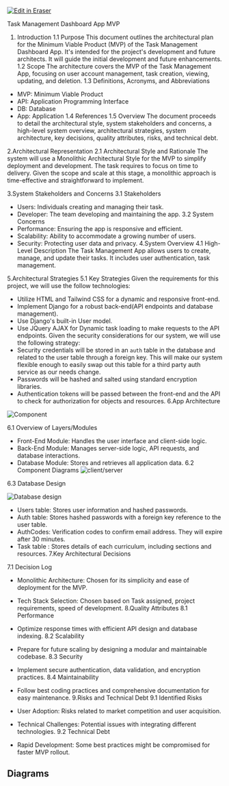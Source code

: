 <p><a target="_blank" href="https://app.eraser.io/workspace/pqCx9JVttXYKuNk2ju6p" id="edit-in-eraser-github-link"><img alt="Edit in Eraser" src="https://firebasestorage.googleapis.com/v0/b/second-petal-295822.appspot.com/o/images%2Fgithub%2FOpen%20in%20Eraser.svg?alt=media&amp;token=968381c8-a7e7-472a-8ed6-4a6626da5501"></a></p>

 Task Management Dashboard App MVP

1. Introduction
1.1 Purpose
This document outlines the architectural plan for the Minimum Viable Product (MVP) of the Task Management Dashboard App. It's intended for the project's development and future architects. It will guide the initial development and future enhancements.
1.2 Scope
The architecture covers the MVP of the Task Management App, focusing on user account management, task creation, viewing, updating, and deletion.
1.3 Definitions, Acronyms, and Abbreviations 

- MVP: Minimum Viable Product 
- API: Application Programming Interface 
- DB: Database
- App: Application
1.4 References
1.5 Overview
The document proceeds to detail the architectural style, system stakeholders and concerns, a high-level system overview, architectural strategies, system architecture, key decisions, quality attributes, risks, and technical debt.

2.Architectural Representation
2.1 Architectural Style and Rationale
The system will use a Monolithic Architectural Style for the MVP to simplify deployment and development. The task requires to focus on time to delivery. Given the scope and scale at this stage, a monolithic approach is time-effective and straightforward to implement.

3.System Stakeholders and Concerns
3.1 Stakeholders

- Users: Individuals creating and managing their task.
- Developer: The team developing and maintaining the app.
3.2 System Concerns
- Performance: Ensuring the app is responsive and efficient.
- Scalability: Ability to accommodate a growing number of users.
- Security: Protecting user data and privacy.
4.System Overview
4.1 High-Level Description
The Task Management App allows users to create, manage, and update their tasks. It includes user authentication, task management.

5.Architectural Strategies
5.1 Key Strategies
Given the requirements for this project, we will use the follow technologies:

- Utilize HTML and Tailwind CSS for a dynamic and responsive front-end. 
- Implement Django for a robust back-end(API endpoints and database management).
- Use Django's built-in User model. 
- Use JQuery AJAX for Dynamic task loading to make requests to the API endpoints.
Given the security considerations for our system, we will use the following strategy:
- Security credentials will be stored in an `auth`  table in the database and related to the user table through a foreign key. This will make our system flexible enough to easily swap out this table for a third party auth service as our needs change.
- Passwords will be hashed and salted using standard encryption libraries.
- Authentication tokens will be passed between the front-end and the API to check for authorization for objects and resources.
6.App Architecture

![Component](/.eraser/pqCx9JVttXYKuNk2ju6p___LGpJOnbYLnQnYB9rdGHkpn0yBjH3___---figure---SmW2v25a8DW4LgTRE7dfn---figure---RY6ZytQbqxCSA6OMc8GTlA.png "Component")


6.1 Overview of Layers/Modules

- Front-End Module: Handles the user interface and client-side logic.
- Back-End Module: Manages server-side logic, API requests, and database interactions.
- Database Module: Stores and retrieves all application data.
6.2 Component Diagrams 
![client/server](undefined "client/server")



6.3 Database Design

![Database design](/.eraser/pqCx9JVttXYKuNk2ju6p___LGpJOnbYLnQnYB9rdGHkpn0yBjH3___---figure---OmH7_dJ1mBxiwbm648fzO---figure---9LT1_Cf7z65jE_2uyrKXiQ.png "Database design")

- Users table: Stores user information and hashed passwords.
- Auth table: Stores hashed passwords with a foreign key reference to the user table.
- AuthCodes: Verification codes to confirm email address. They will expire after 30 minutes.
- Task table : Stores details of each curriculum, including sections and resources. 
7.Key Architectural Decisions

7.1 Decision Log

- Monolithic Architecture: Chosen for its simplicity and ease of deployment for the MVP.
- Tech Stack Selection: Chosen based on Task assigned, project requirements, speed of development.
8.Quality Attributes
8.1 Performance

- Optimize response times with efficient API design and database indexing.
8.2 Scalability
- Prepare for future scaling by designing a modular and maintainable codebase.
8.3 Security
- Implement secure authentication, data validation, and encryption practices.
8.4 Maintainability
- Follow best coding practices and comprehensive documentation for easy maintenance.
9.Risks and Technical Debt
9.1 Identified Risks

- User Adoption: Risks related to market competition and user acquisition.
- Technical Challenges: Potential issues with integrating different technologies.
9.2 Technical Debt 
- Rapid Development: Some best practices might be compromised for faster MVP rollout.



<!-- eraser-additional-content -->
## Diagrams
<!-- eraser-additional-files -->
<a href="/design_docs/Project_architecture-Database Design with SQL-1.eraserdiagram" data-element-id="4T3a98u1bgTbF7lcdiuUw"><img src="/.eraser/pqCx9JVttXYKuNk2ju6p___LGpJOnbYLnQnYB9rdGHkpn0yBjH3___---diagram----899c2016665de1dc88bae9020e2dee89-Database-Design-with-SQL.png" alt="" data-element-id="4T3a98u1bgTbF7lcdiuUw" /></a>
<a href="/design_docs/Project_architecture-sequence-diagram-2.eraserdiagram" data-element-id="qvTE-O5sMHbAnX_G0I90r"><img src="/.eraser/pqCx9JVttXYKuNk2ju6p___LGpJOnbYLnQnYB9rdGHkpn0yBjH3___---diagram----fedbcaa94683252a4a84e91208bada15.png" alt="" data-element-id="qvTE-O5sMHbAnX_G0I90r" /></a>
<!-- end-eraser-additional-files -->
<!-- end-eraser-additional-content -->
<!--- Eraser file: https://app.eraser.io/workspace/pqCx9JVttXYKuNk2ju6p --->